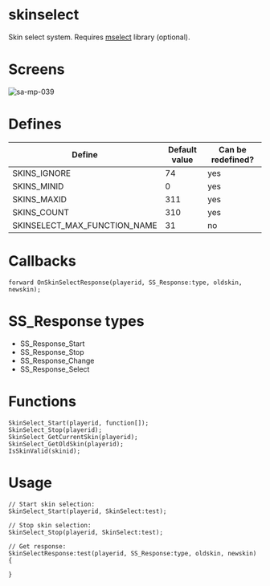 # skinselect
Skin select system. Requires [mselect](https://github.com/Open-GTO/mselect) library (optional).

# Screens
![sa-mp-039](https://user-images.githubusercontent.com/1020099/51790506-5c1a6700-21a7-11e9-94e4-7cf8f7ccf6a5.png)

# Defines
Define | Default value | Can be redefined?
---|---|---
SKINS_IGNORE | 74 | yes
SKINS_MINID | 0 | yes
SKINS_MAXID | 311 | yes
SKINS_COUNT | 310 | yes
SKINSELECT_MAX_FUNCTION_NAME | 31 | no

# Callbacks
```Pawn
forward OnSkinSelectResponse(playerid, SS_Response:type, oldskin, newskin);
```

# SS_Response types
- SS_Response_Start
- SS_Response_Stop
- SS_Response_Change
- SS_Response_Select

# Functions
```Pawn
SkinSelect_Start(playerid, function[]);
SkinSelect_Stop(playerid);
SkinSelect_GetCurrentSkin(playerid);
SkinSelect_GetOldSkin(playerid);
IsSkinValid(skinid);
```

# Usage
```Pawn
// Start skin selection:
SkinSelect_Start(playerid, SkinSelect:test);

// Stop skin selection:
SkinSelect_Stop(playerid, SkinSelect:test);

// Get response:
SkinSelectResponse:test(playerid, SS_Response:type, oldskin, newskin)
{

}
```
